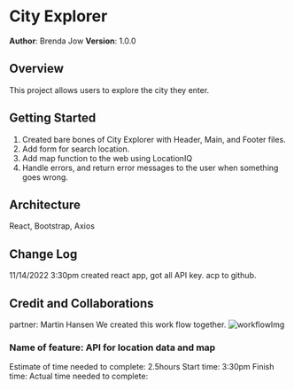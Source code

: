 # City Explorer

**Author**: Brenda Jow
**Version**: 1.0.0
<!-- (increment the patch/fix version number if you make more commits past your first submission) -->

## Overview

This project allows users to explore the city they enter.

## Getting Started

1. Created bare bones of City Explorer with Header, Main, and Footer files.
2. Add form for search location.
3. Add map function to the web using LocationIQ
4. Handle errors, and return error messages to the user when something goes wrong.

## Architecture

React, Bootstrap, Axios

## Change Log

11/14/2022 3:30pm created react app, got all API key. acp to github.

<!-- Use this area to document the iterative changes made to your application as each feature is successfully implemented. Use time stamps. Here's an example:

01-01-2001 4:59pm - Application now has a fully-functional express server, with a GET route for the location resource. -->

## Credit and Collaborations

partner: Martin Hansen
We created this work flow together.
![workflowImg](https://imgur.com/QR7Pzs1)

### Name of feature: API for location data and map

Estimate of time needed to complete: 2.5hours
Start time: 3:30pm
Finish time:
Actual time needed to complete:
